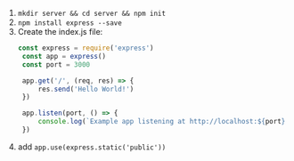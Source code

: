 1. `mkdir server && cd server && npm init`
2. `npm install express --save`
3. Create the index.js file:
   ```javascript
   const express = require('express')
    const app = express()
    const port = 3000

    app.get('/', (req, res) => {
        res.send('Hello World!')
    })

    app.listen(port, () => {
        console.log(`Example app listening at http://localhost:${port}`)
    })
    ```
4. add `app.use(express.static('public'))`
